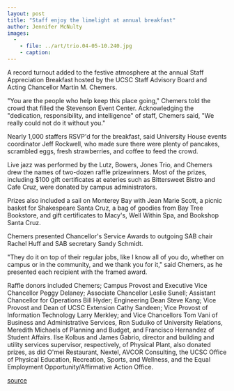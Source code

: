 ```yaml
---
layout: post
title: "Staff enjoy the limelight at annual breakfast"
author: Jennifer McNulty
images:
  -
    - file: ../art/trio.04-05-10.240.jpg
    - caption: 
---
```


A record turnout added to the festive atmosphere at the annual Staff Appreciation Breakfast hosted by the UCSC Staff Advisory Board and Acting Chancellor Martin M. Chemers.  

"You are the people who help keep this place going," Chemers told the crowd that filled the Stevenson Event Center. Acknowledging the "dedication, responsibility, and intelligence" of staff, Chemers said, "We really could not do it without you."  

Nearly 1,000 staffers RSVP'd for the breakfast, said University House events coordinator Jeff Rockwell, who made sure there were plenty of pancakes, scrambled eggs, fresh strawberries, and coffee to feed the crowd.  

Live jazz was performed by the Lutz, Bowers, Jones Trio, and Chemers drew the names of two-dozen raffle prizewinners. Most of the prizes, including $100 gift certificates at eateries such as Bittersweet Bistro and Cafe Cruz, were donated by campus administrators.

Prizes also included a sail on Monterey Bay with Jean Marie Scott, a picnic basket for Shakespeare Santa Cruz, a bag of goodies from Bay Tree Bookstore, and gift certificates to Macy's, Well Within Spa, and Bookshop Santa Cruz.  

Chemers presented Chancellor's Service Awards to outgoing SAB chair Rachel Huff and SAB secretary Sandy Schmidt.  

"They do it on top of their regular jobs, like I know all of you do, whether on campus or in the community, and we thank you for it," said Chemers, as he presented each recipient with the framed award.  

Raffle donors included Chemers; Campus Provost and Executive Vice Chancellor Peggy Delaney; Associate Chancellor Leslie Sunell; Assistant Chancellor for Operations Bill Hyder; Engineering Dean Steve Kang; Vice Provost and Dean of UCSC Extension Cathy Sandeen; Vice Provost of Information Technology Larry Merkley; and Vice Chancellors Tom Vani of Business and Administrative Services, Ron Suduiko of University Relations, Meredith Michaels of Planning and Budget, and Francisco Hernandez of Student Affairs. Ilse Kolbus and James Gabrio, director and building and utility services supervisor, respectively, of Physical Plant, also donated prizes, as did O'mei Restaurant, Nextel, AVCOR Consulting, the UCSC Office of Physical Education, Recreation, Sports, and Wellness, and the Equal Employment Opportunity/Affirmative Action Office.   

[source](http://www1.ucsc.edu/currents/03-04/05-10/breakfast.html "Permalink to breakfast")
